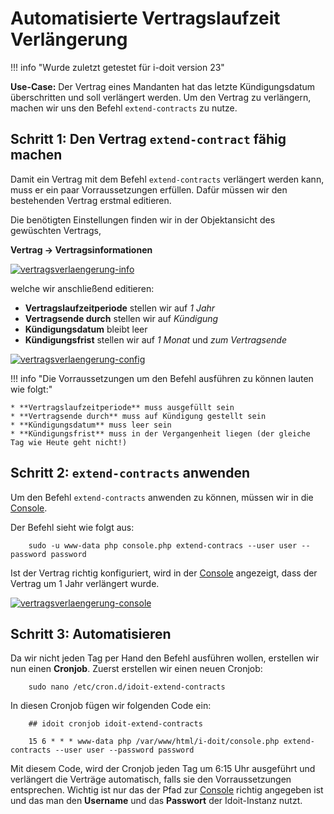 # Automatisierte Vertragslaufzeit Verlängerung

!!! info "Wurde zuletzt getestet für i-doit version 23"

**Use-Case:**
Der Vertrag eines Mandanten hat das letzte Kündigungsdatum überschritten und soll verlängert werden.
Um den Vertrag zu verlängern, machen wir uns den Befehl `extend-contracts` zu nutze.

## Schritt 1: Den Vertrag `extend-contract` fähig machen

Damit ein Vertrag mit dem Befehl `extend-contracts` verlängert werden kann, muss er ein paar Vorraussetzungen erfüllen.
Dafür müssen wir den bestehenden Vertrag erstmal editieren.

Die benötigten Einstellungen finden wir in der Objektansicht des gewüschten Vertrags,

**Vertrag → Vertragsinformationen**

[![vertragsverlaengerung-info](../assets/images/de/anwendungsfaelle/automatisierte-vertragsverlaengerung/1-avv-uc.png)](../assets/images/de/anwendungsfaelle/automatisierte-vertragsverlaengerung/1-avv-uc.png)

welche wir anschließend editieren:

* **Vertragslaufzeitperiode** stellen wir auf *1 Jahr*
* **Vertragsende durch** stellen wir auf *Kündigung*
* **Kündigungsdatum** bleibt leer
* **Kündigungsfrist** stellen wir auf *1 Monat* und *zum Vertragsende*

[![vertragsverlaengerung-config](../assets/images/de/anwendungsfaelle/automatisierte-vertragsverlaengerung/2-avv-uc.png)](../assets/images/de/anwendungsfaelle/automatisierte-vertragsverlaengerung/2-avv-uc.png)

!!! info "Die Vorraussetzungen um den Befehl ausführen zu können lauten wie folgt:"

    * **Vertragslaufzeitperiode** muss ausgefüllt sein
    * **Vertragsende durch** muss auf Kündigung gestellt sein
    * **Kündigungsdatum** muss leer sein
    * **Kündigungsfrist** muss in der Vergangenheit liegen (der gleiche Tag wie Heute geht nicht!)

## Schritt 2: `extend-contracts` anwenden

Um den Befehl `extend-contracts` anwenden zu können, müssen wir in die [Console](../automatisierung-und-integration/cli/console/index.md).

Der Befehl sieht wie folgt aus:

```shell
    sudo -u www-data php console.php extend-contracs --user user --password password
```

Ist der Vertrag richtig konfiguriert, wird in der [Console](../automatisierung-und-integration/cli/console/index.md) angezeigt, dass der Vertrag um 1 Jahr verlängert wurde. 

[![vertragsverlaengerung-console](../assets/images/de/anwendungsfaelle/automatisierte-vertragsverlaengerung/3-avv-uc.png)](../assets/images/de/anwendungsfaelle/automatisierte-vertragsverlaengerung/3-avv-uc.png)

## Schritt 3: Automatisieren

Da wir nicht jeden Tag per Hand den Befehl ausführen wollen, erstellen wir nun einen **Cronjob**.
Zuerst erstellen wir einen neuen Cronjob:

```shell
    sudo nano /etc/cron.d/idoit-extend-contracts
```

In diesen Cronjob fügen wir folgenden Code ein:

```shell
    ## idoit cronjob idoit-extend-contracts

    15 6 * * * www-data php /var/www/html/i-doit/console.php extend-contracts --user user --password password
```

Mit diesem Code, wird der Cronjob jeden Tag um 6:15 Uhr ausgeführt und verlängert die Verträge automatisch, falls sie den Vorraussetzungen entsprechen.
Wichtig ist nur das der Pfad zur [Console](../automatisierung-und-integration/cli/console/index.md) richtig angegeben ist und das man den **Username** und das **Passwort** der Idoit-Instanz nutzt.
